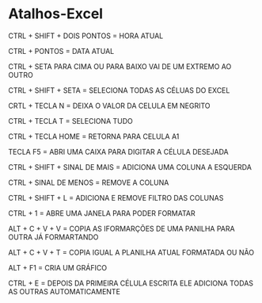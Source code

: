 # Atalhos-Excel


CTRL + SHIFT + DOIS PONTOS   =  HORA ATUAL

CTRL + PONTOS  =  DATA ATUAL

CTRL + SETA PARA CIMA OU PARA BAIXO VAI DE UM EXTREMO AO OUTRO

CTRL + SHIFT + SETA = SELECIONA TODAS AS CÉLUAS DO EXCEL

CRTL + TECLA N =  DEIXA O VALOR DA CELULA EM NEGRITO

CTRL + TECLA T = SELECIONA TUDO

CTRL + TECLA HOME = RETORNA PARA CELULA A1

TECLA F5 = ABRI UMA CAIXA PARA DIGITAR A CÉLULA DESEJADA 

CTRL + SHIFT + SINAL DE MAIS = ADICIONA UMA COLUNA A ESQUERDA

CTRL + SINAL DE MENOS = REMOVE A COLUNA

CTRL + SHIFT + L = ADICIONA E REMOVE FILTRO DAS COLUNAS

CTRL + 1 = ABRE UMA JANELA PARA PODER FORMATAR

ALT + C + V + V = COPIA AS IFORMARÇÕES DE UMA PANILHA PARA OUTRA JÁ FORMARTANDO

ALT + C + V + T = COPIA IGUAL A PLANILHA ATUAL FORMATADA OU NÃO

ALT + F1 = CRIA UM GRÁFICO

CTRL + E = DEPOIS DA PRIMEIRA CÉLULA ESCRITA ELE ADICIONA TODAS AS OUTRAS AUTOMATICAMENTE


